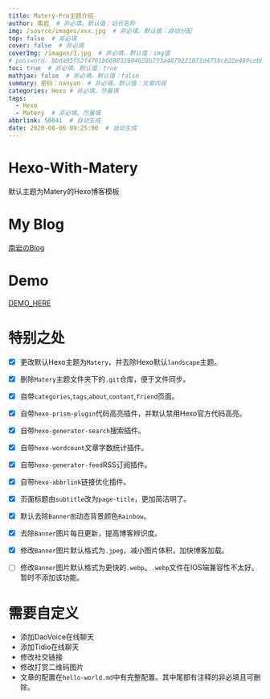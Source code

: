 ```yaml
---
title: Matery-Pro主题介绍
author: 南岩  # 非必填。默认值：站长名称
img: /source/images/xxx.jpg  # 非必填。默认值：自动分配
top: false  # 非必填
cover: false  # 非必填
coverImg: /images/1.jpg  # 非必填。默认值：img值
# password: bbda95f52f4761b669832604628b733a4879221071d4758c822e489cebbb5d3bf194a1018686ebd32491b794628dcc7f8a3000d634c14fcf73bd91829efe792a  # 非必填
toc: true  # 非必填。默认值：true
mathjax: false  # 非必填。默认值：false
summary: 密码：nanyan  # 非必填。默认值：文章内容
categories: Hexo # 非必填。尽量填
tags:
  - Hexo
  - Matery  # 非必填。尽量填
abbrlink: 50041  # 自动生成
date: 2020-08-06 09:25:00  # 自动生成
---
```

# Hexo-With-Matery
默认主题为Matery的Hexo博客模板

# My Blog
[南岩のBlog](https://www.yelow.ga/)

# Demo
[DEMO_HERE](https://demo.yelow.ga/)

# 特别之处
- [X] 更改默认Hexo主题为`Matery`，并去除Hexo默认`landscape`主题。
- [X] 删除`Matery`主题文件夹下的`.git`仓库，便于文件同步。
- [X] 自带`categories`,`tags`,`about`,`contant`,`friend`页面。
- [X] 自带`hexo-prism-plugin`代码高亮插件，并默认禁用Hexo官方代码高亮。
- [X] 自带`hexo-generator-search`搜索插件。
- [X] 自带`hexo-wordcount`文章字数统计插件。
- [X] 自带`hexo-generator-feed`RSS订阅插件。
- [X] 自带`hexo-abbrlink`链接优化插件。
- [X] 页面标题由`subtitle`改为`page-title`，更加简洁明了。
- [X] 默认去除`Banner图`动态背景颜色`Rainbow`。
- [X] 去除`Banner`图片每日更新，提高博客辨识度。
- [X] 修改`Banner`图片默认格式为`.jpeg`，减小图片体积，加快博客加载。
- [ ] 修改`Banner`图片默认格式为更快的`.webp`。`.webp`文件在IOS端兼容性不太好。暂时不添加该功能。


# 需要自定义
+ 添加DaoVoice在线聊天
+ 添加Tidio在线聊天
+ 修改社交链接
+ 修改打赏二维码图片
+ 文章的配置在`hello-world.md`中有完整配置。其中尾部有注释的非必填且可删除。
<!--
## Quick Start

### Create a new post

```bash
$ hexo new "My New Post"
```

More info: [Writing](https://hexo.io/docs/writing.html)

### Run server

```bash
$ hexo server
```

More info: [Server](https://hexo.io/docs/server.html)

### Generate static files

```bash
$ hexo generate
```

More info: [Generating](https://hexo.io/docs/generating.html)

### Deploy to remote sites

```bash
$ hexo deploy
```

More info: [Deployment](https://hexo.io/docs/deployment.html)
-->